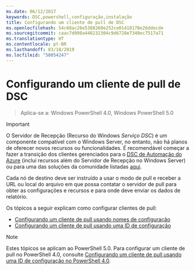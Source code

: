 ```yaml
---
ms.date: 06/12/2017
keywords: DSC,powershell,configuração,instalação
title: Configurando um cliente de pull de DSC
ms.openlocfilehash: 54c68ac26e5388260e252ce01418170e26ddecde
ms.sourcegitcommit: caac7d098a448232304c9d6728e7340ec7517a71
ms.translationtype: HT
ms.contentlocale: pt-BR
ms.lasthandoff: 03/18/2019
ms.locfileid: "58054247"
---
```

# <a name="setting-up-a-dsc-pull-client"></a>Configurando um cliente de pull de DSC

> Aplica-se a: Windows PowerShell 4.0, Windows PowerShell 5.0

> [!IMPORTANT]
> O Servidor de Recepção (Recurso do Windows *Serviço DSC*) é um componente compatível com o Windows Server, no entanto, não há planos de oferecer novos recursos ou funcionalidades. É recomendável começar a fazer a transição dos clientes gerenciados para o [DSC de Automação do Azure](/azure/automation/automation-dsc-getting-started) (inclui recursos além do Servidor de Recepção no Windows Server) ou para uma das soluções da comunidade listadas [aqui](pullserver.md#community-solutions-for-pull-service).

Cada nó de destino deve ser instruído a usar o modo de pull e receber a URL ou local do arquivo em que possa contatar o servidor de pull para obter as configurações e recursos e para onde deve enviar os dados de relatório.

Os tópicos a seguir explicam como configurar clientes de pull:

* [Configurando um cliente de pull usando nomes de configuração](pullClientConfigNames.md)
* [Configurando um cliente de pull usando uma ID de configuração](pullClientConfigID.md)

> [!NOTE]
> Estes tópicos se aplicam ao PowerShell 5.0. Para configurar um cliente de pull no PowerShell 4.0, consulte [Configurando um cliente de pull usando uma ID de configuração no PowerShell 4.0](pullClientConfigID4.md).